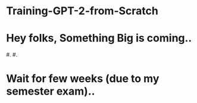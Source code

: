 # Training-GPT-2-from-Scratch

# Hey folks, Something Big is coming..
#.
#.
# Wait for few weeks (due to my semester exam)..

